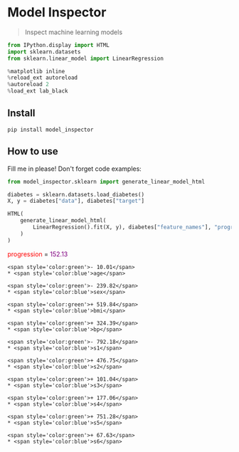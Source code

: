 # Model Inspector
> Inspect machine learning models


```python
from IPython.display import HTML
import sklearn.datasets
from sklearn.linear_model import LinearRegression
```

```python
%matplotlib inline
%reload_ext autoreload
%autoreload 2
%load_ext lab_black
```

## Install

`pip install model_inspector`

## How to use

Fill me in please! Don't forget code examples:

```python
from model_inspector.sklearn import generate_linear_model_html
```

```python
diabetes = sklearn.datasets.load_diabetes()
X, y = diabetes["data"], diabetes["target"]
```

```python
HTML(
    generate_linear_model_html(
        LinearRegression().fit(X, y), diabetes["feature_names"], "progression"
    )
)
```





<span style='color:red'>progression</span>
= <span style='color:purple'>152.13</span>

    <span style='color:green'>- 10.01</span>
    * <span style='color:blue'>age</span>

    <span style='color:green'>- 239.82</span>
    * <span style='color:blue'>sex</span>

    <span style='color:green'>+ 519.84</span>
    * <span style='color:blue'>bmi</span>

    <span style='color:green'>+ 324.39</span>
    * <span style='color:blue'>bp</span>

    <span style='color:green'>- 792.18</span>
    * <span style='color:blue'>s1</span>

    <span style='color:green'>+ 476.75</span>
    * <span style='color:blue'>s2</span>

    <span style='color:green'>+ 101.04</span>
    * <span style='color:blue'>s3</span>

    <span style='color:green'>+ 177.06</span>
    * <span style='color:blue'>s4</span>

    <span style='color:green'>+ 751.28</span>
    * <span style='color:blue'>s5</span>

    <span style='color:green'>+ 67.63</span>
    * <span style='color:blue'>s6</span>



